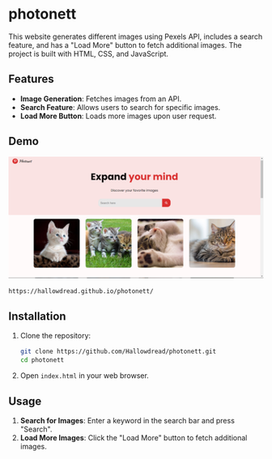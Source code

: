 # photonett

This website generates different images using Pexels API, includes a search feature, and has a "Load More" button to fetch additional images. The project is built with HTML, CSS, and JavaScript.

## Features

- **Image Generation**: Fetches images from an API.
- **Search Feature**: Allows users to search for specific images.
- **Load More Button**: Loads more images upon user request.

## Demo

![photonet_image](phonet_imgg.PNG)

```bash
https://hallowdread.github.io/photonett/

```

## Installation

1. Clone the repository:

   ```bash
   git clone https://github.com/Hallowdread/photonett.git
   cd photonett
   ```

2. Open `index.html` in your web browser.

## Usage

1. **Search for Images**: Enter a keyword in the search bar and press "Search".
2. **Load More Images**: Click the "Load More" button to fetch additional images.

